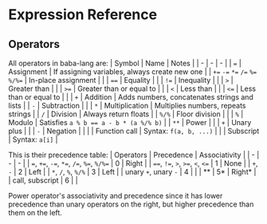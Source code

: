 # Expression Reference

## Operators
All operators in baba-lang are:
| Symbol | Name | Notes |
| - | - | - |
| `=` | Assignment | If assigning variables, always create new one |
| `+=` `-=` `*=` `/=` `%=` `%/%=` | In-place assignment | |
| `==` | Equality | |
| `!=` | Inequality | |
| `>` | Greater than | |
| `>=` | Greater than or equal to | |
| `<` | Less than | |
| `<=` | Less than or equal to | |
| `+` | Addition | Adds numbers, concatenates strings and lists |
| `-` | Subtraction | |
| `*` | Multiplication | Multiplies numbers, repeats strings |
| `/` | Division | Always return floats |
| `%/%` | Floor division | |
| `%` | Modulo | Satisfies `a % b == a - b * (a %/% b)` |
| `**` | Power | |
| `+` | Unary plus | |
| `-` | Negation | |
| | Function call | Syntax: `f(a, b, ...)` |
| | Subscript | Syntax: `a[i]` |

This is their precedence table:
| Operators | Precedence | Associativity |
| - | - | - |
| `=`, `+=`, `-=`, `*=`, `/=`, `%=`, `%/%=` | 0 | Right |
| `==`, `!=`, `>`, `>=`, `<`, `<=` | 1 | None |
| `+`, `-` | 2 | Left |
| `*`, `/`, `%`, `%/%` | 3 | Left |
| unary `+`, unary `-` | 4 | |
| ** | 5* | Right* |
| call, subscript | 6 | |

Power operator's associativity and precedence since it has lower precedence than unary operators on the right, but higher precedence than them on the left.

